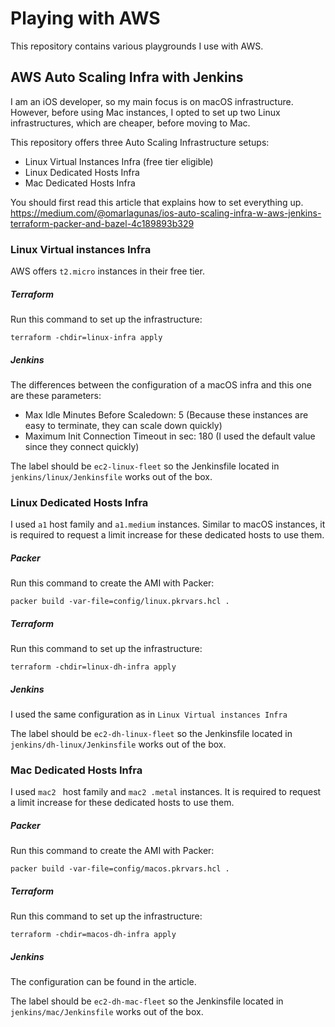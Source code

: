 # Playing with AWS

This repository contains various playgrounds I use with AWS.

## AWS Auto Scaling Infra with Jenkins

I am an iOS developer, so my main focus is on macOS infrastructure. However, before using Mac instances, I opted to set up two Linux infrastructures, which are cheaper, before moving to Mac.

This repository offers three Auto Scaling Infrastructure setups:

- Linux Virtual Instances Infra (free tier eligible)
- Linux Dedicated Hosts Infra
- Mac Dedicated Hosts Infra

You should first read this article that explains how to set everything up.
https://medium.com/@omarlagunas/ios-auto-scaling-infra-w-aws-jenkins-terraform-packer-and-bazel-4c189893b329

### Linux Virtual instances Infra

AWS offers `t2.micro` instances in their free tier.

##### Terraform

Run this command to set up the infrastructure:

```
terraform -chdir=linux-infra apply
```

##### Jenkins

The differences between the configuration of a macOS infra and this one are these parameters:

- Max Idle Minutes Before Scaledown: 5 (Because these instances are easy to terminate, they can scale down quickly)
- Maximum Init Connection Timeout in sec: 180 (I used the default value since they connect quickly)

The label should be `ec2-linux-fleet` so the Jenkinsfile located in `jenkins/linux/Jenkinsfile` works out of the box.

### Linux Dedicated Hosts Infra

I used `a1` host family and `a1.medium` instances.
Similar to macOS instances, it is required to request a limit increase for these dedicated hosts to use them.

##### Packer

Run this command to create the AMI with Packer:

```
packer build -var-file=config/linux.pkrvars.hcl .
```

##### Terraform

Run this command to set up the infrastructure:

```
terraform -chdir=linux-dh-infra apply
```

##### Jenkins

I used the same configuration as in `Linux Virtual instances Infra`

The label should be `ec2-dh-linux-fleet` so the Jenkinsfile located in `jenkins/dh-linux/Jenkinsfile` works out of the box.

### Mac Dedicated Hosts Infra

I used `mac2 ` host family and `mac2 .metal` instances.
It is required to request a limit increase for these dedicated hosts to use them.

##### Packer
Run this command to create the AMI with Packer:

```
packer build -var-file=config/macos.pkrvars.hcl .
```

##### Terraform

Run this command to set up the infrastructure:

```
terraform -chdir=macos-dh-infra apply
```

##### Jenkins

The configuration can be found in the article.

The label should be `ec2-dh-mac-fleet` so the Jenkinsfile located in `jenkins/mac/Jenkinsfile` works out of the box.
